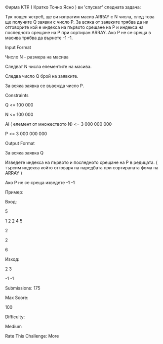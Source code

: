 Фирма КТЯ ( Кратко Точно Ясно ) ви 'спускат' следната задача:

Тук нощен ястреб, ще ви изпратим масив ARRAY с N числа, след това ще получите Q заявки с число P. За всяка от заявките трябва да ни отговорите кой е индекса на първото срещане на P и индекса на последното срещане на P при сортиран ARRAY. Ако P не се среща в масива трябва да върнете -1 -1.

Input Format

Число N - размера на масива

Следват N числа елементите на масива.

Следва число Q брой на заявките.

За всяка заявка се въвежда число P.

Constraints

Q <= 100 000

N <= 100 000

Ai ( елемент от множеството N) <= 3 000 000 000

P <= 3 000 000 000

Output Format

За всяка заявка Q

Изведете индекса на първото и последното срещане на P в редицата. ( търсим индекса който отговаря на наредбата при сортираната фома на ARRAY )

Ако P не се среща изведете -1 -1

Пример:

Вход:

5

1 2 2 4 5

2

2

6

Изход:

2 3

-1 -1

Submissions: 175

Max Score:

100

Difficulty:

Medium

Rate This Challenge:
More

